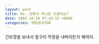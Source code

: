 ```yaml
---
layout: post
title: Re..성명서 하나로 되겠어요?
date: 2002-10-18 07:43:52 +0900
categories: 깨달음의대화
---
```

긴또깡을 보내서 옆구리 막창을 내버리든지 해야지.